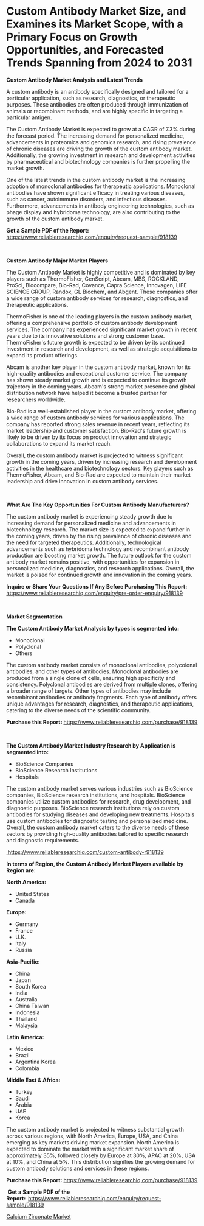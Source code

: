 <p><h1>Custom Antibody Market Size, and Examines its Market Scope, with a Primary Focus on Growth Opportunities, and Forecasted Trends Spanning from 2024 to 2031</h1></p><p><strong>Custom Antibody Market Analysis and Latest Trends</strong></p>
<p><p>A custom antibody is an antibody specifically designed and tailored for a particular application, such as research, diagnostics, or therapeutic purposes. These antibodies are often produced through immunization of animals or recombinant methods, and are highly specific in targeting a particular antigen.</p><p>The Custom Antibody Market is expected to grow at a CAGR of 7.3% during the forecast period. The increasing demand for personalized medicine, advancements in proteomics and genomics research, and rising prevalence of chronic diseases are driving the growth of the custom antibody market. Additionally, the growing investment in research and development activities by pharmaceutical and biotechnology companies is further propelling the market growth.</p><p>One of the latest trends in the custom antibody market is the increasing adoption of monoclonal antibodies for therapeutic applications. Monoclonal antibodies have shown significant efficacy in treating various diseases, such as cancer, autoimmune disorders, and infectious diseases. Furthermore, advancements in antibody engineering technologies, such as phage display and hybridoma technology, are also contributing to the growth of the custom antibody market.</p></p>
<p><strong>Get a Sample PDF of the Report:&nbsp;</strong> <a href="https://www.reliableresearchiq.com/enquiry/request-sample/918139">https://www.reliableresearchiq.com/enquiry/request-sample/918139</a></p>
<p>&nbsp;</p>
<p><strong>Custom Antibody Major Market Players</strong></p>
<p><p>The Custom Antibody Market is highly competitive and is dominated by key players such as ThermoFisher, GenScript, Abcam, MBS, ROCKLAND, ProSci, Biocompare, Bio-Rad, Covance, Capra Science, Innovagen, LIFE SCIENCE GROUP, Randox, GL Biochem, and Abgent. These companies offer a wide range of custom antibody services for research, diagnostics, and therapeutic applications.</p><p>ThermoFisher is one of the leading players in the custom antibody market, offering a comprehensive portfolio of custom antibody development services. The company has experienced significant market growth in recent years due to its innovative solutions and strong customer base. ThermoFisher's future growth is expected to be driven by its continued investment in research and development, as well as strategic acquisitions to expand its product offerings.</p><p>Abcam is another key player in the custom antibody market, known for its high-quality antibodies and exceptional customer service. The company has shown steady market growth and is expected to continue its growth trajectory in the coming years. Abcam's strong market presence and global distribution network have helped it become a trusted partner for researchers worldwide.</p><p>Bio-Rad is a well-established player in the custom antibody market, offering a wide range of custom antibody services for various applications. The company has reported strong sales revenue in recent years, reflecting its market leadership and customer satisfaction. Bio-Rad's future growth is likely to be driven by its focus on product innovation and strategic collaborations to expand its market reach.</p><p>Overall, the custom antibody market is projected to witness significant growth in the coming years, driven by increasing research and development activities in the healthcare and biotechnology sectors. Key players such as ThermoFisher, Abcam, and Bio-Rad are expected to maintain their market leadership and drive innovation in custom antibody services.</p></p>
<p>&nbsp;</p>
<p><strong>What Are The Key Opportunities For Custom Antibody Manufacturers?</strong></p>
<p><p>The custom antibody market is experiencing steady growth due to increasing demand for personalized medicine and advancements in biotechnology research. The market size is expected to expand further in the coming years, driven by the rising prevalence of chronic diseases and the need for targeted therapeutics. Additionally, technological advancements such as hybridoma technology and recombinant antibody production are boosting market growth. The future outlook for the custom antibody market remains positive, with opportunities for expansion in personalized medicine, diagnostics, and research applications. Overall, the market is poised for continued growth and innovation in the coming years.</p></p>
<p><strong>Inquire or Share Your Questions If Any Before Purchasing This Report:</strong> <a href="https://www.reliableresearchiq.com/enquiry/pre-order-enquiry/918139">https://www.reliableresearchiq.com/enquiry/pre-order-enquiry/918139</a></p>
<p>&nbsp;</p>
<p><strong>Market Segmentation</strong></p>
<p><strong>The Custom Antibody Market Analysis by types is segmented into:</strong></p>
<p><ul><li>Monoclonal</li><li>Polyclonal</li><li>Others</li></ul></p>
<p><p>The custom antibody market consists of monoclonal antibodies, polycolonal antibodies, and other types of antibodies. Monoclonal antibodies are produced from a single clone of cells, ensuring high specificity and consistency. Polyclonal antibodies are derived from multiple clones, offering a broader range of targets. Other types of antibodies may include recombinant antibodies or antibody fragments. Each type of antibody offers unique advantages for research, diagnostics, and therapeutic applications, catering to the diverse needs of the scientific community.</p></p>
<p><strong>Purchase this Report:&nbsp;</strong><a href="https://www.reliableresearchiq.com/purchase/918139">https://www.reliableresearchiq.com/purchase/918139</a></p>
<p>&nbsp;</p>
<p><strong>The Custom Antibody Market Industry Research by Application is segmented into:</strong></p>
<p><ul><li>BioScience Companies</li><li>BioScience Research Institutions</li><li>Hospitals</li></ul></p>
<p><p>The custom antibody market serves various industries such as BioScience companies, BioScience research institutions, and hospitals. BioScience companies utilize custom antibodies for research, drug development, and diagnostic purposes. BioScience research institutions rely on custom antibodies for studying diseases and developing new treatments. Hospitals use custom antibodies for diagnostic testing and personalized medicine. Overall, the custom antibody market caters to the diverse needs of these sectors by providing high-quality antibodies tailored to specific research and diagnostic requirements.</p></p>
<p><a href="https://www.reliableresearchiq.com/custom-antibody-r918139">&nbsp;https://www.reliableresearchiq.com/custom-antibody-r918139</a></p>
<p><strong>In terms of Region, the Custom Antibody Market Players available by Region are:</strong></p>
<p>
    <p> <strong> North America: </strong>
        <ul>
            <li>United States</li>
            <li>Canada</li>
        </ul>
        </p> 
    <p> <strong> Europe: </strong>
        <ul>
            <li>Germany</li>
            <li>France</li>
            <li>U.K.</li>
            <li>Italy</li>
            <li>Russia</li>
        </ul>
        </p> 
    <p> <strong> Asia-Pacific: </strong>
        <ul>
            <li>China</li>
            <li>Japan</li>
            <li>South Korea</li>
            <li>India</li>
            <li>Australia</li>
            <li>China Taiwan</li>
            <li>Indonesia</li>
            <li>Thailand</li>
            <li>Malaysia</li>
        </ul>
        </p> 
    <p> <strong> Latin America: </strong>
        <ul>
            <li>Mexico</li>
            <li>Brazil</li>
            <li>Argentina Korea</li>
            <li>Colombia</li>
        </ul>
        </p> 
    <p> <strong> Middle East & Africa: </strong>
        <ul>
            <li>Turkey</li>
            <li>Saudi</li>
            <li>Arabia</li>
            <li>UAE</li>
            <li>Korea</li>
        </ul>
    </p>
    </p>
<p><p>The custom antibody market is projected to witness substantial growth across various regions, with North America, Europe, USA, and China emerging as key markets driving market expansion. North America is expected to dominate the market with a significant market share of approximately 35%, followed closely by Europe at 30%, APAC at 20%, USA at 10%, and China at 5%. This distribution signifies the growing demand for custom antibody solutions and services in these regions.</p></p>
<p><strong>Purchase this Report: </strong><a href="https://www.reliableresearchiq.com/purchase/918139">https://www.reliableresearchiq.com/purchase/918139</a></p>
<p>&nbsp;<strong>Get a Sample PDF of the Report:&nbsp;&nbsp;</strong><a href="https://www.reliableresearchiq.com/enquiry/request-sample/918139">https://www.reliableresearchiq.com/enquiry/request-sample/918139</a></p>
<p><strong></strong></p>
<p><p><a href="https://github.com/IzaiahBartell/Market-Research-Report-List-2/blob/main/calcium-zirconate-market.md">Calcium Zirconate Market</a></p></p>